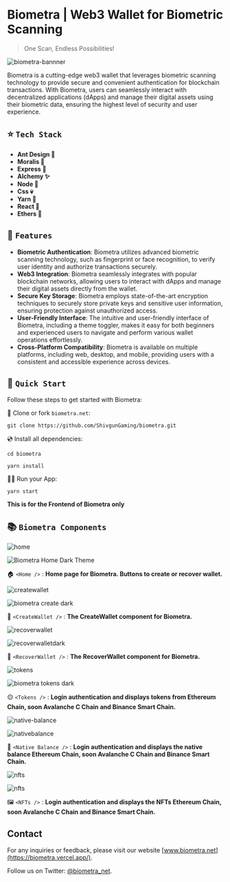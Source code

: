 # Biometra | Web3 Wallet for Biometric Scanning

> One Scan, Endless Possibilities!

![biometra-bannner](https://github.com/ShivgunGaming/biometra.net/assets/102505925/179994e2-0fd7-4d72-b146-3b7943ea9d19)

Biometra is a cutting-edge web3 wallet that leverages biometric scanning technology to provide secure and convenient authentication for blockchain transactions. With Biometra, users can seamlessly interact with decentralized applications (dApps) and manage their digital assets using their biometric data, ensuring the highest level of security and user experience.

## ⭐️ `Tech Stack`

- **Ant Design 🧙**
- **Moralis 🌠**
- **Express 📜**
- **Alchemy ✨**
- **Node 🧪**
- **Css 💀**
- **Yarn 🍺**
- **React 🍷**
- **Ethers 🔮**

## 🧰 `Features`

- **Biometric Authentication**: Biometra utilizes advanced biometric scanning technology, such as fingerprint or face recognition, to verify user identity and authorize transactions securely.
- **Web3 Integration**: Biometra seamlessly integrates with popular blockchain networks, allowing users to interact with dApps and manage their digital assets directly from the wallet.
- **Secure Key Storage**: Biometra employs state-of-the-art encryption techniques to securely store private keys and sensitive user information, ensuring protection against unauthorized access.
- **User-Friendly Interface**: The intuitive and user-friendly interface of Biometra, including a theme toggler, makes it easy for both beginners and experienced users to navigate and perform various wallet operations effortlessly.
- **Cross-Platform Compatibility**: Biometra is available on multiple platforms, including web, desktop, and mobile, providing users with a consistent and accessible experience across devices.

## 🚀 `Quick Start`

Follow these steps to get started with Biometra:

📄 Clone or fork `biometra.net`:
```
git clone https://github.com/ShivgunGaming/biometra.git
```
💿 Install all dependencies:
``` 
cd biometra 
```
``` 
yarn install 
```

🚴‍♂️ Run your App:
``` 
yarn start 
```

**This is for the Frontend of Biometra only**

## 📚 `Biometra Components`

![home](https://github.com/ShivgunGaming/biometra.net/assets/102505925/18de7fdd-b23c-465e-9191-d004d3cc7f89)

![Biometra Home Dark Theme](https://github.com/ShivgunGaming/biometra.net/assets/102505925/48fb2aeb-1ae5-4697-8e96-8ed27977250b)

🏠 `<Home />` : **Home page for Biometra. Buttons to create or recover wallet.**

![createwallet](https://github.com/ShivgunGaming/biometra.net/assets/102505925/043ce33e-64fe-45d3-afc7-f3cf8d6efbe3)

![biometra create dark](https://github.com/ShivgunGaming/biometra.net/assets/102505925/a5a5c8be-60ad-4528-804e-2f01e83aa440)

🐉 `<CreateWallet />` : **The CreateWallet component for Biometra.**

![recoverwallet](https://github.com/ShivgunGaming/biometra.net/assets/102505925/6fe6d219-71b5-4995-8c01-9f0648f74da5)

![recoverwalletdark](https://github.com/ShivgunGaming/biometra.net/assets/102505925/000a489b-ab47-40a1-a9d6-8f89c0280ce7)

🔎 `<RecoverWallet />` : **The RecoverWallet component for Biometra.**

![tokens](https://github.com/ShivgunGaming/biometra.net/assets/102505925/00e42492-08a5-4f53-8ec4-b2b9432b5cac)

![biometra tokens dark](https://github.com/ShivgunGaming/biometra.net/assets/102505925/fff42670-da29-4eae-90d9-162eeadaadbf)

🟡 `<Tokens />` : **Login authentication and displays tokens from Ethereum Chain, soon Avalanche C Chain and Binance Smart Chain.**

![native-balance](https://github.com/ShivgunGaming/biometra.net/assets/102505925/89dd6578-474b-4639-9435-b88588b81e09)

![nativebalance](https://github.com/ShivgunGaming/biometra.net/assets/102505925/f9917f6e-91af-420f-ae5b-231ff2abcd3d)

💸 `<Native Balance />` : **Login authentication and displays the native balance Ethereum Chain, soon Avalanche C Chain and Binance Smart Chain.**

![nfts](https://github.com/ShivgunGaming/biometra.net/assets/102505925/14c5a71c-4f55-4836-9463-fece708b78cb)

![nfts](https://github.com/ShivgunGaming/biometra.net/assets/102505925/938924a9-983d-46ff-92df-7684d26346c8)


🖼️ `<NFTs />` : **Login authentication and displays the NFTs Ethereum Chain, soon Avalanche C Chain and Binance Smart Chain.**

## Contact

For any inquiries or feedback, please visit our website [www.biometra.net](https://biometra.vercel.app/).

Follow us on Twitter: [@biometra_net](https://twitter.com/biometra_net).
